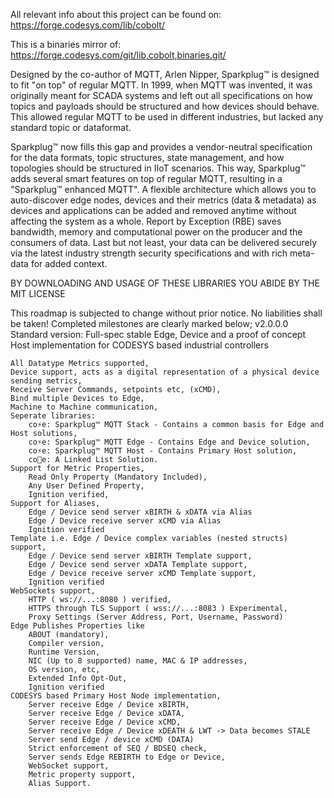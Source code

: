 All relevant info about this project can be found on: https://forge.codesys.com/lib/cobolt/

This is a binaries mirror of: https://forge.codesys.com/git/lib,cobolt,binaries.git/

Designed by the co-author of MQTT, Arlen Nipper, Sparkplug™ is designed to fit "on top" of regular MQTT. In 1999, when MQTT was invented, it was originally meant for SCADA systems and left out all specifications on how topics and payloads should be structured and how devices should behave. This allowed regular MQTT to be used in different industries, but lacked any standard topic or dataformat.

Sparkplug™ now fills this gap and provides a vendor-neutral specification for the data formats, topic structures, state management, and how topologies should be structured in IIoT scenarios. This way, Sparkplug™ adds several smart features on top of regular MQTT, resulting in a "Sparkplug™ enhanced MQTT". A flexible architecture which allows you to auto-discover edge nodes, devices and their metrics (data & metadata) as devices and applications can be added and removed anytime without affecting the system as a whole. Report by Exception (RBE) saves bandwidth, memory and computational power on the producer and the consumers of data. Last but not least, your data can be delivered securely via the latest industry strength security specifications and with rich meta-data for added context. 

BY DOWNLOADING AND USAGE OF THESE LIBRARIES YOU ABIDE BY THE MIT LICENSE

This roadmap is subjected to change without prior notice. No liabilities shall be taken! Completed milestones are clearly marked below;
v2.0.0.0 Standard version: Full-spec stable Edge, Device and a proof of concept Host implementation for CODESYS based industrial controllers

    All Datatype Metrics supported,
    Device support, acts as a digital representation of a physical device sending metrics,
    Receive Server Commands, setpoints etc, (xCMD),
    Bind multiple Devices to Edge,
    Machine to Machine communication,
    Seperate libraries:
        co⚡e: Sparkplug™ MQTT Stack - Contains a common basis for Edge and Host solutions,
        co⚡e: Sparkplug™ MQTT Edge - Contains Edge and Device solution,
        co⚡e: Sparkplug™ MQTT Host - Contains Primary Host solution,
        co🔗e: A Linked List Solution.
    Support for Metric Properties,
        Read Only Property (Mandatory Included),
        Any User Defined Property,
        Ignition verified,
    Support for Aliases,
        Edge / Device send server xBIRTH & xDATA via Alias
        Edge / Device receive server xCMD via Alias
        Ignition verified
    Template i.e. Edge / Device complex variables (nested structs) support,
        Edge / Device send server xBIRTH Template support,
        Edge / Device send server xDATA Template support,
        Edge / Device receive server xCMD Template support,
        Ignition verified
    WebSockets support,
        HTTP ( ws://...:8080 ) verified,
        HTTPS through TLS Support ( wss://...:8083 ) Experimental,
        Proxy Settings (Server Address, Port, Username, Password)
    Edge Publishes Properties like
        ABOUT (mandatory),
        Compiler version,
        Runtime Version,
        NIC (Up to 8 supported) name, MAC & IP addresses,
        OS version, etc,
        Extended Info Opt-Out,
        Ignition verified
    CODESYS based Primary Host Node implementation,
        Server receive Edge / Device xBIRTH,
        Server receive Edge / Device xDATA,
        Server receive Edge / Device xCMD,
        Server receive Edge / Device xDEATH & LWT -> Data becomes STALE
        Server send Edge / device xCMD (DATA)
        Strict enforcement of SEQ / BDSEQ check,
        Server sends Edge REBIRTH to Edge or Device,
        WebSocket support,
        Metric property support,
        Alias Support.
